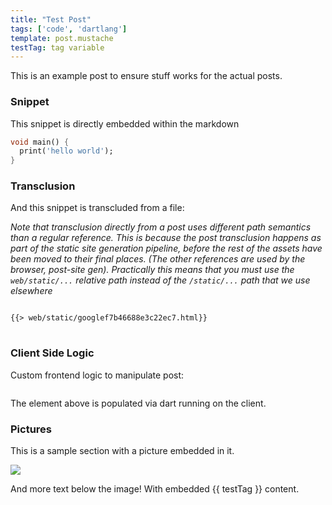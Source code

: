 ```yaml
---
title: "Test Post"
tags: ['code', 'dartlang']
template: post.mustache
testTag: tag variable
---
```


This is an example post to ensure stuff works for the actual posts.

### Snippet
This snippet is directly embedded within the markdown
```dart
void main() {
  print('hello world');
}
```

### Transclusion
And this snippet is transcluded from a file:

*Note that transclusion directly from a post uses different path semantics than a regular reference. This is because the post transclusion happens as part of the static site generation pipeline, before the rest of the assets have been moved to their final places. (The other references are used by the browser, post-site gen). Practically this means that you must use the `web/static/...` relative path instead of the `/static/...` path that we use elsewhere*

<pre>
<code class="language-html">
{{> web/static/googlef7b46688e3c22ec7.html}}
</code>
</pre>

### Client Side Logic
Custom frontend logic to manipulate post:

<pre><code id="sample"></code></pre>

The element above is populated via dart running on the client.

<script src="/scripts/samplePopulate.dart.js"></script>

### Pictures
This is a sample section with a picture embedded in it.

![](/static/dartboard.jpg)

And more text below the image! With embedded {{ testTag }} content.
